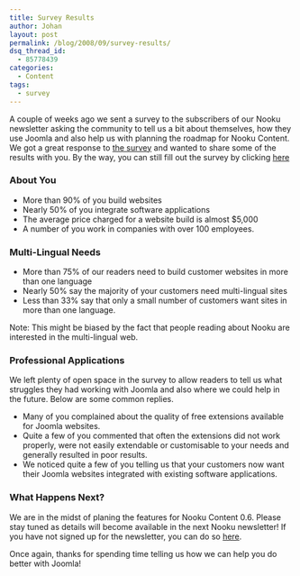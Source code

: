 ```yaml
---
title: Survey Results
author: Johan
layout: post
permalink: /blog/2008/09/survey-results/
dsq_thread_id:
  - 85778439
categories:
  - Content
tags:
  - survey
---
```

A couple of weeks ago we sent a survey to the subscribers of our Nooku newsletter asking the community to tell us a bit about themselves, how they use Joomla and also help us with planning the roadmap for Nooku Content. We got a great response to [the survey][1] and wanted to share some of the results with you. By the way, you can still fill out the survey by clicking [here][1]

<!--more-->

### About You

*   More than 90% of you build websites
*   Nearly 50% of you integrate software applications
*   The average price charged for a website build is almost $5,000
*   A number of you work in companies with over 100 employees.

### Multi-Lingual Needs

*   More than 75% of our readers need to build customer websites in more than one language
*   Nearly 50% say the majority of your customers need multi-lingual sites
*   Less than 33% say that only a small number of customers want sites in more than one language.

Note: This might be biased by the fact that people reading about Nooku are interested in the multi-lingual web.

### Professional Applications

We left plenty of open space in the survey to allow readers to tell us what struggles they had working with Joomla and also where we could help in the future. Below are some common replies.

*   Many of you complained about the quality of free extensions available for Joomla websites.
*   Quite a few of you commented that often the extensions did not work properly, were not easily extendable or customisable to your needs and generally resulted in poor results.
*   We noticed quite a few of you telling us that your customers now want their Joomla websites integrated with existing software applications.

### What Happens Next?

We are in the midst of planing the features for Nooku Content 0.6. Please stay tuned as details will become available in the next Nooku newsletter! If you have not signed up for the newsletter, you can do so [here][2].

Once again, thanks for spending time telling us how we can help you do better with Joomla!

 [1]: http://www.polldaddy.com/s/758FAEA0AC0FEDB5/
 [2]: en/buzz/nooku-newsletter.html